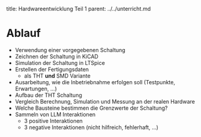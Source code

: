 title: Hardwareentwicklung Teil 1
parent: ../../unterricht.md

# Ablauf
* Verwendung einer vorgegebenen Schaltung
* Zeichnen der Schaltung in KiCAD
* Simulation der Schaltung in LTSpice
* Erstellen der Fertigungsdaten
  * als THT **und** SMD Variante
* Ausarbeitung, wie die Inbetriebnahme erfolgen soll (Testpunkte, Erwartungen, ...)
* Aufbau der THT Schaltung
* Vergleich Berechnung, Simulation und Messung an der realen Hardware
* Welche Bausteine bestimmen die Grenzwerte der Schaltung?
* Sammeln von LLM Interaktionen
  * 3 positive Interaktionen
  * 3 negative Interaktionen (nicht hilfreich, fehlerhaft, ...)